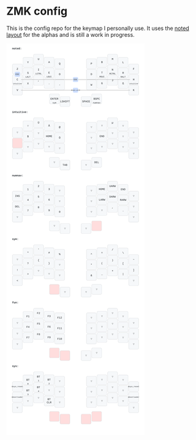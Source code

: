 # ZMK config

This is the config repo for the keymap I personally use. It uses the [noted layout](https://neo-layout.org/Layouts/noted/) for the alphas and is still a work in progress.

![](my_keymap.svg)
